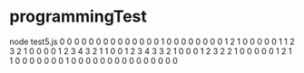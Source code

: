 # programmingTest
node test5.js
0 0 0 0 0 0 0 0 0 0
0 0 0 0 1 0 0 0 0 0
0 0 0 1 2 1 0 0 0 0
0 1 1 2 3 2 1 0 0 0
0 1 2 3 4 3 2 1 1 0
0 1 2 3 4 3 3 2 1 0
0 0 1 2 3 2 2 1 0 0
0 0 0 1 2 1 1 0 0 0
0 0 0 0 1 0 0 0 0 0
0 0 0 0 0 0 0 0 0 0